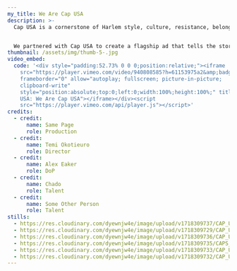 ```yaml
---
my_title: We Are Cap USA
description: >-
  Cap USA is a cornerstone of Harlem style, culture, resistance, belonging.


  We partnered with Cap USA to create a flagship ad that tells the story of their come up and showcases the essential part that they play in their community.
thumbnail: /assets/img/thumb-5-.jpg
video_embed:
  code: '<div style="padding:52.73% 0 0 0;position:relative;"><iframe
    src="https://player.vimeo.com/video/940808585?h=61153975a2&amp;badge=0&amp;autopause=0&amp;player_id=0&amp;app_id=58479"
    frameborder="0" allow="autoplay; fullscreen; picture-in-picture;
    clipboard-write"
    style="position:absolute;top:0;left:0;width:100%;height:100%;" title="Cap
    USA: We Are Cap USA"></iframe></div><script
    src="https://player.vimeo.com/api/player.js"></script>'
credits:
  - credit:
      name: Same Page
      role: Production
  - credit:
      name: Temi Okotieuro
      role: Director
  - credit:
      name: Alex Eaker
      role: DoP
  - credit:
      name: Chado
      role: Talent
  - credit:
      name: Some Other Person
      role: Talent
stills:
  - https://res.cloudinary.com/dyewnjw4e/image/upload/v1718309737/CAP_USA_1.15.1_wnbsj2.png
  - https://res.cloudinary.com/dyewnjw4e/image/upload/v1718309729/CAP_USA_3.5.1_asanqk.png
  - https://res.cloudinary.com/dyewnjw4e/image/upload/v1718309736/CAP_USA_1.56.1_mwijxj.png
  - https://res.cloudinary.com/dyewnjw4e/image/upload/v1718309735/CAPS_USA_1.42.1_e4ot2a.png
  - https://res.cloudinary.com/dyewnjw4e/image/upload/v1718309733/CAP_USA_3.10.1_xhxwwm.png
  - https://res.cloudinary.com/dyewnjw4e/image/upload/v1718309732/CAP_USA_4.10.1_houp06.png
---
```

